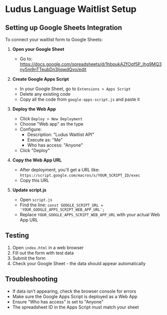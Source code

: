 # Ludus Language Waitlist Setup

## Setting up Google Sheets Integration

To connect your waitlist form to Google Sheets:

1. **Open your Google Sheet**
   - Go to: https://docs.google.com/spreadsheets/d/1hbpukAZfOqf5P_Ihg9MQ3ny5m9nTTeubDn3IjqwdQvo/edit

2. **Create Google Apps Script**
   - In your Google Sheet, go to `Extensions > Apps Script`
   - Delete any existing code
   - Copy all the code from `google-apps-script.js` and paste it

3. **Deploy the Web App**
   - Click `Deploy > New Deployment`
   - Choose "Web app" as the type
   - Configure:
     - Description: "Ludus Waitlist API"
     - Execute as: "Me"
     - Who has access: "Anyone"
   - Click "Deploy"

4. **Copy the Web App URL**
   - After deployment, you'll get a URL like:
     `https://script.google.com/macros/s/YOUR_SCRIPT_ID/exec`
   - Copy this URL

5. **Update script.js**
   - Open `script.js`
   - Find the line: `const GOOGLE_SCRIPT_URL = 'YOUR_GOOGLE_APPS_SCRIPT_WEB_APP_URL';`
   - Replace `YOUR_GOOGLE_APPS_SCRIPT_WEB_APP_URL` with your actual Web App URL

## Testing

1. Open `index.html` in a web browser
2. Fill out the form with test data
3. Submit the form
4. Check your Google Sheet - the data should appear automatically

## Troubleshooting

- If data isn't appearing, check the browser console for errors
- Make sure the Google Apps Script is deployed as a Web App
- Ensure "Who has access" is set to "Anyone"
- The spreadsheet ID in the Apps Script must match your sheet